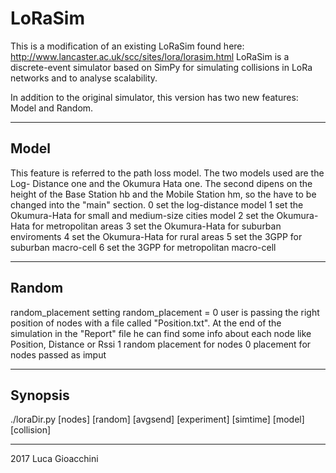 # LoRaSim

This is a modification of an existing LoRaSim found here:
http://www.lancaster.ac.uk/scc/sites/lora/lorasim.html
LoRaSim is a discrete-event simulator based on SimPy for simulating collisions in LoRa networks and to analyse scalability.

In addition to the original simulator, this version has two new features: Model and Random.

-----------------------------
Model
-----------------------------
This feature is referred to the path loss model. The two models used are the Log-
        Distance one and the Okumura Hata one. The second dipens on the height of 
        the Base Station hb and the Mobile Station hm, so the have to be changed into
        the "main" section.
        0 	set the log-distance model
        1 	set the Okumura-Hata for small and medium-size cities model
        2 	set the Okumura-Hata for metropolitan areas
        3 	set the Okumura-Hata for suburban enviroments
        4 	set the Okumura-Hata for rural areas
        5 	set the 3GPP for suburban macro-cell
        6 	set the 3GPP for metropolitan macro-cell
        
-----------------------------
Random
-----------------------------
random_placement
    	setting random_placement = 0 user is passing the right position of nodes with
    	a file called "Position.txt". At the end of the simulation in the "Report" 
    	file he can find some info about each node like Position, Distance or Rssi
    	1 	random placement for nodes
    	0 	placement for nodes passed as imput

-----------------------------
Synopsis
-----------------------------
   ./loraDir.py [nodes] [random] [avgsend] [experiment] [simtime] [model] [collision]

-----------------------------
2017 Luca Gioacchini

